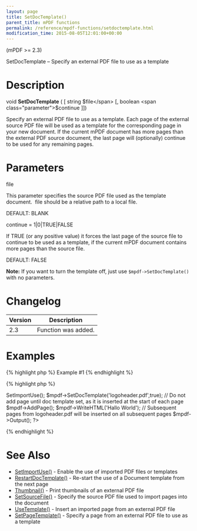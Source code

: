 ```yaml
---
layout: page
title: SetDocTemplate()
parent_title: mPDF functions
permalink: /reference/mpdf-functions/setdoctemplate.html
modification_time: 2015-08-05T12:01:00+00:00
---
```


(mPDF &gt;= 2.3)

SetDocTemplate – Specify an external PDF file to use as a template

# Description

void <b>SetDocTemplate</b> ( [ string <span class="parameter">$file</span> [, boolean <span class="parameter">$continue</span> ]])

Specify an external PDF file to use as a template. Each page of the external source PDF file will be used as a template for the corresponding page in your new document. If the current mPDF document has more pages than the external PDF source document, the last page will (optionally) continue to be used for any remaining pages.

# Parameters

<span class="parameter">file</span>

This parameter specifies the source PDF file used as the template document.&nbsp; <span class="parameter">file</span> should be a relative path to a local file.

<span class="smallblock">DEFAULT</span>: <span class="smallblock">BLANK</span>

<span class="parameter">continue</span> = 1|0|<span class="smallblock">TRUE</span>|<span class="smallblock">FALSE</span>

If <span class="smallblock">TRUE</span> (or any positive value) it forces the last page of the source file to continue to be used as a template, if the current mPDF document contains more pages than the source file.

<span class="smallblock">DEFAULT</span>: <span class="smallblock">FALSE</span>

<div class="alert alert-info" role="alert"><strong>Note:</strong> If you want to turn the template off, just use <code>$mpdf-&gt;SetDocTemplate()</code> with no parameters.</div>

# Changelog

<table class="table"> <thead>
<tr> <th>Version</th><th>Description</th> </tr>
</thead> <tbody>
<tr>
<td>2.3</td>
<td>Function was added.</td>
</tr>
</tbody> </table>

# Examples

{% highlight php %}
Example #1
{% endhighlight %}

{% highlight php %}
<?php

include("// Require composer autoload
require_once __DIR__ . '/vendor/autoload.php';");

$mpdf = new mPDF();

$mpdf->SetImportUse();

$mpdf->SetDocTemplate('logoheader.pdf',true);

// Do not add page until doc template set, as it is inserted at the start of each page

$mpdf->AddPage();

$mpdf->WriteHTML('Hallo World');

// Subsequent pages from logoheader.pdf will be inserted on all subsequent pages

$mpdf->Output();

?>
{% endhighlight %}

# See Also

<ul>
<li><a href="{{ "/reference/mpdf-functions/setimportuse.html" | prepend: site.baseurl }}">SetImportUse()</a> - Enable the use of imported PDF files or templates</li>
<li><a href="{{ "/reference/mpdf-functions/restartdoctemplate.html" | prepend: site.baseurl }}">RestartDocTemplate()</a> - Re-start the use of a Document template from the next page</li>
<li><a href="{{ "/reference/mpdf-functions/thumbnail.html" | prepend: site.baseurl }}">Thumbnail()</a> - Print thumbnails of an external PDF file

</li>
<li><a href="{{ "/reference/mpdf-functions/setsourcefile.html" | prepend: site.baseurl }}">SetSourceFile()</a> - Specify the source PDF file used to import pages into the document

</li>
<li><a href="{{ "/reference/mpdf-functions/usetemplate.html" | prepend: site.baseurl }}">UseTemplate()</a> - Insert an imported page from an external PDF file</li>
<li><a href="{{ "/reference/mpdf-functions/setpagetemplate.html" | prepend: site.baseurl }}">SetPageTemplate()</a> - Specify a page from an external PDF file to use as a template

</li>
</ul>

